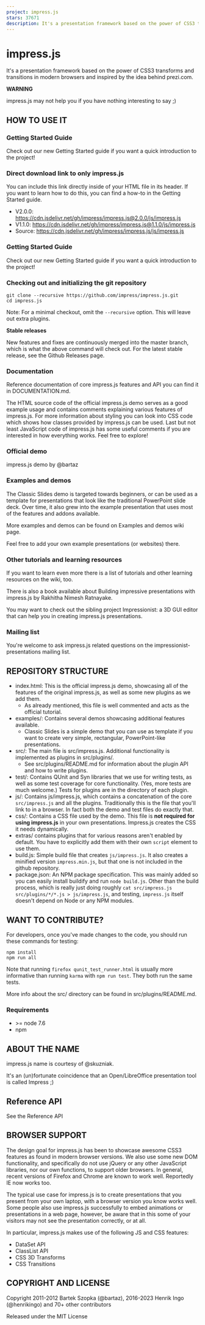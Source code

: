 ```yaml
---
project: impress.js
stars: 37671
description: It's a presentation framework based on the power of CSS3 transforms and transitions in modern browsers and inspired by the idea behind prezi.com.
---
```


impress.js
==========

It's a presentation framework based on the power of CSS3 transforms and transitions in modern browsers and inspired by the idea behind prezi.com.

**WARNING**

impress.js may not help you if you have nothing interesting to say ;)

HOW TO USE IT
-------------

### Getting Started Guide

Check out our new Getting Started guide if you want a quick introduction to the project!

### Direct download link to only impress.js

You can include this link directly inside of your HTML file in its header. If you want to learn how to do this, you can find a how-to in the Getting Started guide.

-   V2.0.0: https://cdn.jsdelivr.net/gh/impress/impress.js@2.0.0/js/impress.js
-   V1.1.0: https://cdn.jsdelivr.net/gh/impress/impress.js@1.1.0/js/impress.js
-   Source: https://cdn.jsdelivr.net/gh/impress/impress.js/js/impress.js

### Getting Started Guide

Check out our new Getting Started guide if you want a quick introduction to the project!

### Checking out and initializing the git repository

```
git clone --recursive https://github.com/impress/impress.js.git
cd impress.js
```

Note: For a minimal checkout, omit the `--recursive` option. This will leave out extra plugins.

**Stable releases**

New features and fixes are continuously merged into the master branch, which is what the above command will check out. For the latest stable release, see the Github Releases page.

### Documentation

Reference documentation of core impress.js features and API you can find it in DOCUMENTATION.md.

The HTML source code of the official impress.js demo serves as a good example usage and contains comments explaining various features of impress.js. For more information about styling you can look into CSS code which shows how classes provided by impress.js can be used. Last but not least JavaScript code of impress.js has some useful comments if you are interested in how everything works. Feel free to explore!

### Official demo

impress.js demo by @bartaz

### Examples and demos

The Classic Slides demo is targeted towards beginners, or can be used as a template for presentations that look like the traditional PowerPoint slide deck. Over time, it also grew into the example presentation that uses most of the features and addons available.

More examples and demos can be found on Examples and demos wiki page.

Feel free to add your own example presentations (or websites) there.

### Other tutorials and learning resources

If you want to learn even more there is a list of tutorials and other learning resources on the wiki, too.

There is also a book available about Building impressive presentations with impress.js by Rakhitha Nimesh Ratnayake.

You may want to check out the sibling project Impressionist: a 3D GUI editor that can help you in creating impress.js presentations.

### Mailing list

You're welcome to ask impress.js related questions on the impressionist-presentations mailing list.

REPOSITORY STRUCTURE
--------------------

-   index.html: This is the official impress.js demo, showcasing all of the features of the original impress.js, as well as some new plugins as we add them.
    -   As already mentioned, this file is well commented and acts as the official tutorial.
-   examples/: Contains several demos showcasing additional features available.
    -   Classic Slides is a simple demo that you can use as template if you want to create very simple, rectangular, PowerPoint-like presentations.
-   src/: The main file is src/impress.js. Additional functionality is implemented as plugins in src/plugins/.
    -   See src/plugins/README.md for information about the plugin API and how to write plugins.
-   test/: Contains QUnit and Syn libraries that we use for writing tests, as well as some test coverage for core functionality. (Yes, more tests are much welcome.) Tests for plugins are in the directory of each plugin.
-   js/: Contains js/impress.js, which contains a concatenation of the core `src/impress.js` and all the plugins. Traditionally this is the file that you'll link to in a browser. In fact both the demo and test files do exactly that.
-   css/: Contains a CSS file used by the demo. This file is **not required for using impress.js** in your own presentations. Impress.js creates the CSS it needs dynamically.
-   extras/ contains plugins that for various reasons aren't enabled by default. You have to explicitly add them with their own `script` element to use them.
-   build.js: Simple build file that creates `js/impress.js`. It also creates a minified version `impress.min.js`, but that one is not included in the github repository.
-   package.json: An NPM package specification. This was mainly added so you can easily install buildify and run `node build.js`. Other than the build process, which is really just doing roughly `cat src/impress.js src/plugins/*/*.js > js/impress.js`, and testing, `impress.js` itself doesn't depend on Node or any NPM modules.

WANT TO CONTRIBUTE?
-------------------

For developers, once you've made changes to the code, you should run these commands for testing:

```
npm install
npm run all
```

Note that running `firefox qunit_test_runner.html` is usually more informative than running `karma` with `npm run test`. They both run the same tests.

More info about the src/ directory can be found in src/plugins/README.md.

### Requirements

-   \>= node 7.6
-   npm

ABOUT THE NAME
--------------

impress.js name is courtesy of @skuzniak.

It's an (un)fortunate coincidence that an Open/LibreOffice presentation tool is called Impress ;)

Reference API
-------------

See the Reference API

BROWSER SUPPORT
---------------

The design goal for impress.js has been to showcase awesome CSS3 features as found in modern browser versions. We also use some new DOM functionality, and specifically do not use jQuery or any other JavaScript libraries, nor our own functions, to support older browsers. In general, recent versions of Firefox and Chrome are known to work well. Reportedly IE now works too.

The typical use case for impress.js is to create presentations that you present from your own laptop, with a browser version you know works well. Some people also use impress.js successfully to embed animations or presentations in a web page, however, be aware that in this some of your visitors may not see the presentation correctly, or at all.

In particular, impress.js makes use of the following JS and CSS features:

-   DataSet API
-   ClassList API
-   CSS 3D Transforms
-   CSS Transitions

COPYRIGHT AND LICENSE
---------------------

Copyright 2011-2012 Bartek Szopka (@bartaz), 2016-2023 Henrik Ingo (@henrikingo) and 70+ other contributors

Released under the MIT License
